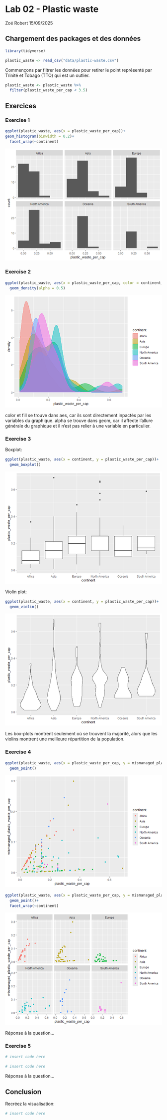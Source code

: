 Lab 02 - Plastic waste
================
Zoé Robert
15/09/2025

## Chargement des packages et des données

``` r
library(tidyverse) 
```

``` r
plastic_waste <- read_csv("data/plastic-waste.csv")
```

Commençons par filtrer les données pour retirer le point représenté par
Trinité et Tobago (TTO) qui est un outlier.

``` r
plastic_waste <- plastic_waste %>%
  filter(plastic_waste_per_cap < 3.5)
```

## Exercices

### Exercise 1

``` r
ggplot(plastic_waste, aes(x = plastic_waste_per_cap))+
geom_histogram(binwidth = 0.2)+
  facet_wrap(~continent)
```

![](lab-02_files/figure-gfm/plastic-waste-continent-1.png)<!-- -->

### Exercise 2

``` r
ggplot(plastic_waste, aes(x = plastic_waste_per_cap, color = continent, fill = continent))+
  geom_density(alpha = 0.5)
```

![](lab-02_files/figure-gfm/plastic-waste-density-1.png)<!-- -->

color et fill se trouve dans aes, car ils sont directement inpactés par
les variables du graphique. alpha se trouve dans geom, car il affecte
l’allure générale du graphique et il n’est pas relier à une variable en
particulier.

### Exercise 3

Boxplot:

``` r
ggplot(plastic_waste, aes(x = continent, y = plastic_waste_per_cap))+
  geom_boxplot()
```

![](lab-02_files/figure-gfm/plastic-waste-boxplot-1.png)<!-- -->

Violin plot:

``` r
ggplot(plastic_waste, aes(x = continent, y = plastic_waste_per_cap))+
  geom_violin()
```

![](lab-02_files/figure-gfm/plastic-waste-violin-1.png)<!-- -->

Les box-plots montrent seulement où se trouvent la majorité, alors que
les violins montrent une meilleure répartition de la population.

### Exercise 4

``` r
ggplot(plastic_waste, aes(x = plastic_waste_per_cap, y = mismanaged_plastic_waste_per_cap, color = continent))+
  geom_point()
```

![](lab-02_files/figure-gfm/plastic-waste-mismanaged-1.png)<!-- -->

``` r
ggplot(plastic_waste, aes(x = plastic_waste_per_cap, y = mismanaged_plastic_waste_per_cap, color = continent))+
  geom_point()+
  facet_wrap(~continent)
```

![](lab-02_files/figure-gfm/plastic-waste-mismanaged-2.png)<!-- -->

Réponse à la question…

### Exercise 5

``` r
# insert code here
```

``` r
# insert code here
```

Réponse à la question…

## Conclusion

Recréez la visualisation:

``` r
# insert code here
```
